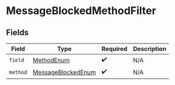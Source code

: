 # MessageBlockedMethodFilter


## Fields

| Field                                                               | Type                                                                | Required                                                            | Description                                                         |
| ------------------------------------------------------------------- | ------------------------------------------------------------------- | ------------------------------------------------------------------- | ------------------------------------------------------------------- |
| `field`                                                             | [MethodEnum](../../models/components/MethodEnum.md)                 | :heavy_check_mark:                                                  | N/A                                                                 |
| `method`                                                            | [MessageBlockedEnum](../../models/components/MessageBlockedEnum.md) | :heavy_check_mark:                                                  | N/A                                                                 |